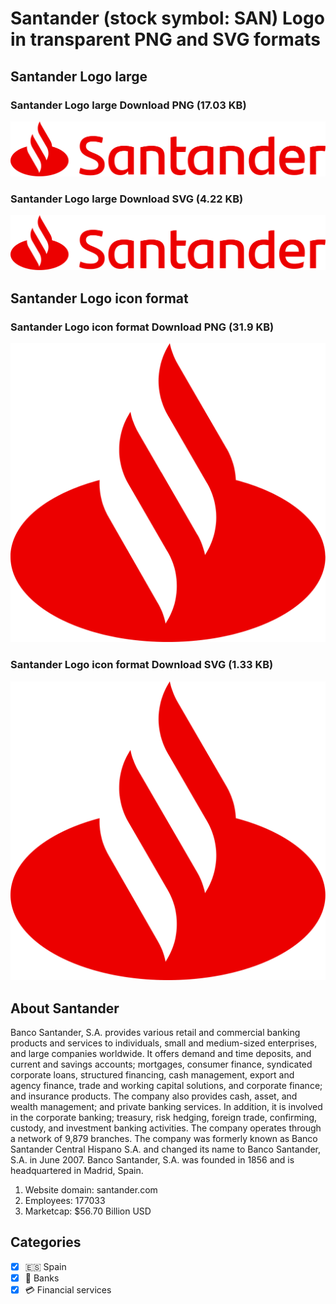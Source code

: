 # Santander (stock symbol: SAN) Logo in transparent PNG and SVG formats

## Santander Logo large

### Santander Logo large Download PNG (17.03 KB)

![Santander Logo large Download PNG (17.03 KB)](/img/orig/SAN_BIG-562d316e.png)

### Santander Logo large Download SVG (4.22 KB)

![Santander Logo large Download SVG (4.22 KB)](/img/orig/SAN_BIG-00e2554f.svg)

## Santander Logo icon format

### Santander Logo icon format Download PNG (31.9 KB)

![Santander Logo icon format Download PNG (31.9 KB)](/img/orig/SAN-8a4d0f73.png)

### Santander Logo icon format Download SVG (1.33 KB)

![Santander Logo icon format Download SVG (1.33 KB)](/img/orig/SAN-076dd3e5.svg)

## About Santander

Banco Santander, S.A. provides various retail and commercial banking products and services to individuals, small and medium-sized enterprises, and large companies worldwide. It offers demand and time deposits, and current and savings accounts; mortgages, consumer finance, syndicated corporate loans, structured financing, cash management, export and agency finance, trade and working capital solutions, and corporate finance; and insurance products. The company also provides cash, asset, and wealth management; and private banking services. In addition, it is involved in the corporate banking; treasury, risk hedging, foreign trade, confirming, custody, and investment banking activities. The company operates through a network of 9,879 branches. The company was formerly known as Banco Santander Central Hispano S.A. and changed its name to Banco Santander, S.A. in June 2007. Banco Santander, S.A. was founded in 1856 and is headquartered in Madrid, Spain.

1. Website domain: santander.com
2. Employees: 177033
3. Marketcap: $56.70 Billion USD


## Categories
- [x] 🇪🇸 Spain
- [x] 🏦 Banks
- [x] 💳 Financial services
